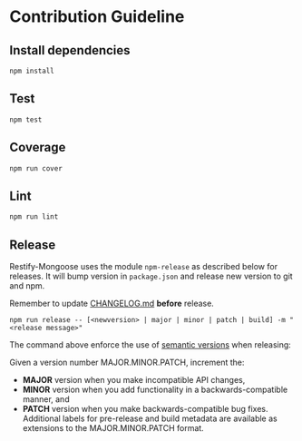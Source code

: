 # Contribution Guideline

## Install dependencies
    npm install

## Test
    npm test

## Coverage
    npm run cover

## Lint
    npm run lint

## Release
Restify-Mongoose uses the module `npm-release` as described below for releases.
It will bump version in `package.json` and release new version to git and npm.

Remember to update [CHANGELOG.md](CHANGELOG.md) **before** release.

    npm run release -- [<newversion> | major | minor | patch | build] -m "<release message>"

The command above enforce the use of [semantic versions](http://semver.org/) when releasing:

Given a version number MAJOR.MINOR.PATCH, increment the:

* **MAJOR** version when you make incompatible API changes,
* **MINOR** version when you add functionality in a backwards-compatible manner, and
* **PATCH** version when you make backwards-compatible bug fixes.
Additional labels for pre-release and build metadata are available as extensions to the MAJOR.MINOR.PATCH format.
